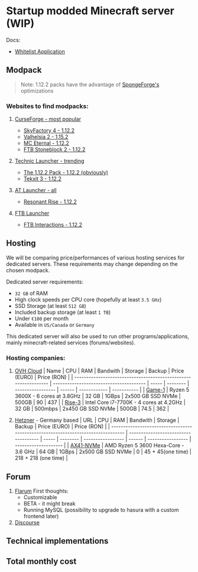 # Startup modded Minecraft server (WIP)

Docs:
- [Whitelist Application](./WHITELIST_APPLICATION.md)


## Modpack

> Note: 1.12.2 packs have the advantage of [SpongeForge's](https://www.spongepowered.org/downloads/spongeforge/stable) optimizations

### Websites to find modpacks:

1. [CurseForge - most popular](https://www.curseforge.com/minecraft/modpacks?filter-sort=4)

   - [SkyFactory 4 - 1.12.2](https://www.curseforge.com/minecraft/modpacks/skyfactory-4)
   - [Valhelsia 2 - 1.15.2](https://www.curseforge.com/minecraft/modpacks/valhelsia-2)
   - [MC Eternal - 1.12.2](https://www.curseforge.com/minecraft/modpacks/minecraft-eternal)
   - [FTB Stoneblock 2 - 1.12.2](https://www.curseforge.com/minecraft/modpacks/ftb-presents-stoneblock-2)

2. [Technic Launcher - trending](https://www.technicpack.net/modpacks)
   - [The 1.12.2 Pack - 1.12.2 (obviously)](https://www.technicpack.net/modpack/the-1122-pack.1406454)
   - [Tekxit 3 - 1.12.2](https://www.technicpack.net/modpack/tekxit-3-official-1122.1253751)
3. [AT Launcher - all](https://atlauncher.com/packs/all)
   - [Resonant Rise - 1.12.2](https://atlauncher.com/pack/ResonantRise)
4. [FTB Launcher](https://www.feed-the-beast.com/modpack)
   - [FTB Interactions - 1.12.2](https://www.feed-the-beast.com/modpack/ftb_interactions)

## Hosting

We will be comparing price/performances of various hosting services for dedicated servers. These requirements may change depending on the chosen modpack.

Dedicated server requirements:

- `32 GB` of RAM
- High clock speeds per CPU core (hopefully at least `3.5 GHz`)
- SSD Storage (at least `512 GB`)
- Included backup storage (at least `1 TB`)
- Under `€100` per month
- Available in `US/Canada` or `Germany`

This dedicated server will also be used to run other programs/applications, mainly minecraft-related services (forums/websites).

### Hosting companies:

1.  [OVH Cloud](https://www.ovhcloud.com/en-ie/bare-metal/)
    | Name | CPU | RAM | Bandwith | Storage | Backup | Price (EURO) | Price (RON) |
    | --------------------------------------------------------------- | --------------------------------------- | ----- | -------- | ----------------- | ------ | ------------ | ----------- |
    | [Game-1](https://www.ovhcloud.com/en-ie/bare-metal/game/game-1) | Ryzen 5 3600X - 6 cores at 3.8GHz | 32 GB | 1GBps | 2x500 GB SSD NVMe | 500GB | 90 | 437 |
    | [Rise-3](https://www.ovhcloud.com/en-ie/bare-metal/rise/rise-3) | Intel Core i7-7700K - 4 cores at 4.2GHz | 32 GB | 500mbps | 2x450 GB SSD NVMe | 500GB | 74.5 | 362 |

2.  [Hetzner](https://www.hetzner.com/dedicated-rootserver) - Germany based
    | URL | CPU | RAM | Bandwith | Storage | Backup | Price (EURO) | Price (RON) |
    | -------------------------------------------------------------------------------- | ------------------------------------ | ----- | -------- | ----------------- | ------ | ----------------- | -------------------- |
    | [AX41-NVMe](https://www.hetzner.com/dedicated-rootserver/ax41-nvme/configurator) | AMD Ryzen 5 3600 Hexa-Core - 3.6 GHz | 64 GB | 1GBps | 2x500 GB SSD NVMe | 0 | 45 + 45(one time) | 218 + 218 (one time) |

## Forum

1. [Flarum](https://flarum.org/)
   First thoughts:
   - Customizable
   - BETA - it might break
   - Running MySQL (possibility to upgrade to hasura with a custom frontend later)
2. [Discourse](https://www.discourse.org/)

## Technical implementations

## Total monthly cost
